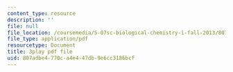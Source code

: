 ```yaml
---
content_type: resource
description: ''
file: null
file_location: /coursemedia/5-07sc-biological-chemistry-i-fall-2013/807adbe4770ca4e447db9e6cc3186bcf_ojvz7pVVZ-o.pdf
file_type: application/pdf
resourcetype: Document
title: 3play pdf file
uid: 807adbe4-770c-a4e4-47db-9e6cc3186bcf
---
```

